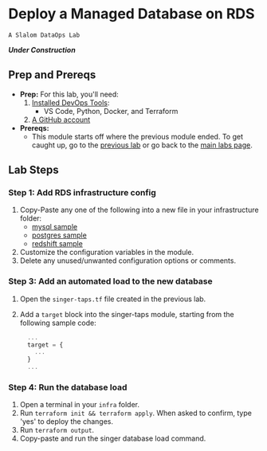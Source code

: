 # Deploy a Managed Database on RDS

`A Slalom DataOps Lab`

_**Under Construction**_

## Prep and Prereqs

* **Prep:** For this lab, you'll need:
  1. [Installed DevOps Tools](../setup.html):
     * VS Code, Python, Docker, and Terraform
  2. [A GitHub account](./intro)
* **Prereqs:**
  * This module starts off where the previous module ended. To get caught up, go to the
    [previous lab](./extracts-as-code.md) or go back to the [main labs page](./index.md).

## Lab Steps

### Step 1: Add RDS infrastructure config

1. Copy-Paste any one of the following into a new file in your infrastructure folder:
   * [mysql sample](https://github.com/slalom-ggp/dataops-infra/blob/master/samples/mysql-on-aws/01_rds_mysql.tf)
   * [postgres sample](https://github.com/slalom-ggp/dataops-infra/blob/master/samples/postgres-on-aws/01_rds_postgres.tf)
   * [redshift sample](https://github.com/slalom-ggp/dataops-infra/blob/master/samples/redshift-dw/02_redshift.tf)
2. Customize the configuration variables in the module.
3. Delete any unused/unwanted configuration options or comments.

### Step 3: Add an automated load to the new database

1. Open the `singer-taps.tf` file created in the previous lab.
2. Add a `target` block into the singer-taps module, starting from the following sample code:

    ```tf
      ...
      target = {
        ...
      }
      ...
    ```

### Step 4: Run the database load

1. Open a terminal in your `infra` folder.
2. Run `terraform init && terraform apply`. When asked to confirm, type 'yes' to deploy the changes.
3. Run `terraform output`.
4. Copy-paste and run the singer database load command.
